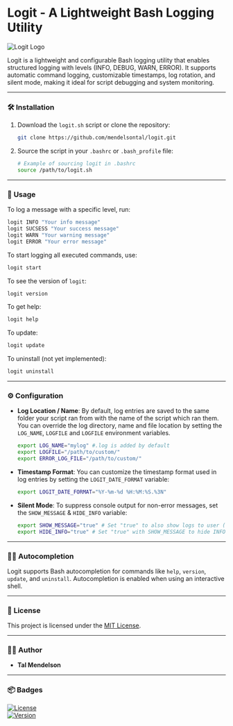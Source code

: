 # Logit - A Lightweight Bash Logging Utility

<img src="https://img.shields.io/badge/Logit-Bash%20Logging%20Utility-blue" alt="Logit Logo" />

Logit is a lightweight and configurable Bash logging utility that enables structured logging with levels (INFO, DEBUG, WARN, ERROR). It supports automatic command logging, customizable timestamps, log rotation, and silent mode, making it ideal for script debugging and system monitoring.

---

### 🛠️ **Installation**

1. Download the `logit.sh` script or clone the repository:

    ```bash
    git clone https://github.com/mendelsontal/logit.git
    ```

2. Source the script in your `.bashrc` or `.bash_profile` file:

    ```bash
    # Example of sourcing logit in .bashrc
    source /path/to/logit.sh
    ```

---

### 🚀 **Usage**

To log a message with a specific level, run:

```bash
logit INFO "Your info message"
logit SUCSESS "Your success message"
logit WARN "Your warning message"
logit ERROR "Your error message"
```

To start logging all executed commands, use:

```bash
logit start
```

To see the version of `logit`:

```bash
logit version
```

To get help:

```bash
logit help
```

To update:

```bash
logit update
```

To uninstall (not yet implemented):

```bash
logit uninstall
```

---

### ⚙️ **Configuration**

- **Log Location / Name**: By default, log entries are saved to the same folder your script ran from with the name of the script which ran them. You can override the log directory, name and file location by setting the `LOG_NAME`, `LOGFILE` and `LOGFILE` environment variables.

    ```bash
    export LOG_NAME="mylog" #.log is added by default
    export LOGFILE="/path/to/custom/"
    export ERROR_LOG_FILE="/path/to/custom/"
    ```

- **Timestamp Format**: You can customize the timestamp format used in log entries by setting the `LOGIT_DATE_FORMAT` variable:

    ```bash
    export LOGIT_DATE_FORMAT="%Y-%m-%d %H:%M:%S.%3N"
    ```

- **Silent Mode**: To suppress console output for non-error messages, set the `SHOW_MESSAGE` & `HIDE_INFO` variable:

    ```bash
    export SHOW_MESSAGE="true" # Set "true" to also show logs to user (stdout) or anything else to disable (Will still show ERROR messages)
    export HIDE_INFO="true" # Set "true" with SHOW_MESSAGE to hide INFO messages from stdout
    ```

---

### 🧑‍💻 **Autocompletion**

Logit supports Bash autocompletion for commands like `help`, `version`, `update`, and `uninstall`. Autocompletion is enabled when using an interactive shell.

---

### 📜 **License**

This project is licensed under the [MIT License](https://opensource.org/licenses/MIT).

---

### 👨‍💻 **Author**

- **Tal Mendelson**

---

### 📦 **Badges**

[![License](https://img.shields.io/badge/License-MIT-blue.svg)](https://opensource.org/licenses/MIT)  
[![Version](https://img.shields.io/badge/Version-0.1.0-blue.svg)](https://github.com/mendelsontal/devops_course/tree/logit-v0.1.0/bash/logit)